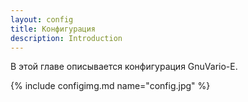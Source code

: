 ```yaml
---
layout: config
title: Конфигурация
description: Introduction
---
```


В этой главе описывается конфигурация GnuVario-E.

{% include configimg.md name="config.jpg" %}
